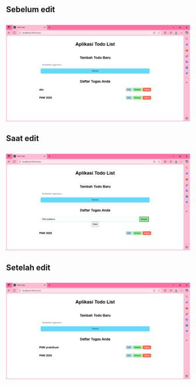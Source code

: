 ## Sebelum edit
![A](SCREENSHOT/prak10a.png)
---
## Saat edit
![B](SCREENSHOT/prak10b.png)
---
## Setelah edit
![C](SCREENSHOT/prak10c.png)
---